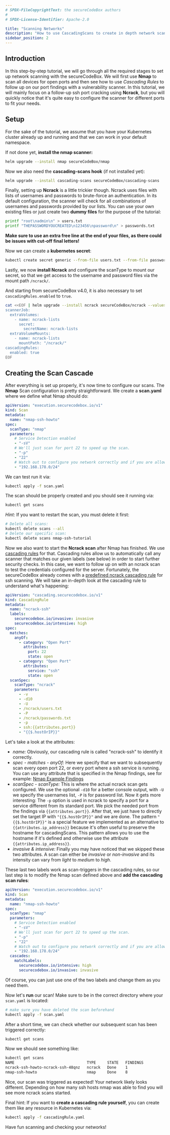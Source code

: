 ```yaml
---
# SPDX-FileCopyrightText: the secureCodeBox authors
#
# SPDX-License-Identifier: Apache-2.0

title: "Scanning Networks"
description: "How to use CascadingScans to create in depth network scans"
sidebar_position: 2
---
```


## Introduction

In this step-by-step tutorial, we will go through all the required stages to set up network scanning with the secureCodeBox. We will first use **Nmap** to scan all devices for open ports and then see how to use _Cascading Rules_ to follow up on our port findings with a vulnerability scanner. In this tutorial, we will mainly focus on a follow-up ssh port cracking using **Ncrack**, but you will quickly notice that it's quite easy to configure the scanner for different ports to fit your needs.

## Setup

For the sake of the tutorial, we assume that you have your Kubernetes cluster already up and running and that we can work in your default namespace.

If not done yet, **install the nmap scanner:**

```bash
helm upgrade --install nmap secureCodeBox/nmap
```

Now we also need the **cascading-scans hook** (if not installed yet):

```bash
helm upgrade --install cascading-scans secureCodeBox/cascading-scans
```

Finally, setting up **Ncrack** is a little trickier though. Ncrack uses files with lists of usernames and passwords to brute-force an authentication. In its default configuration, the scanner will check for all combinations of usernames and passwords provided by our lists. You can use your own existing files or just create two **dummy files** for the purpose of the tutorial:

```bash
printf "root\nadmin\n" > users.txt
printf "THEPASSWORDYOUCREATED\n123456\npassword\n" > passwords.txt
```

**Make sure to use an extra free line at the end of your files, as there could be issues with cut-off final letters!**

Now we can create a **kubernetes secret**:

```bash
kubectl create secret generic --from-file users.txt --from-file passwords.txt ncrack-lists
```

Lastly, we now **install Ncrack** and configure the scanType to mount our secret, so that we get access to the username and password files via the mount path `/ncrack/`.

And starting from secureCodeBox v4.0, it is also necessary to set `cascadingRules.enabled` to `true`.

```bash
cat <<EOF | helm upgrade --install ncrack secureCodeBox/ncrack --values -
scannerJob:
  extraVolumes:
    - name: ncrack-lists
      secret:
        secretName: ncrack-lists
  extraVolumeMounts:
    - name: ncrack-lists
      mountPath: "/ncrack/"
cascadingRules:
  enabled: true
EOF
```

## Creating the Scan Cascade

After everything is set up properly, it's now time to configure our scans. The **Nmap** Scan configuration is pretty straightforward. We create a **scan.yaml** where we define what Nmap should do:

```yaml title="scan.yaml"
apiVersion: "execution.securecodebox.io/v1"
kind: Scan
metadata:
  name: "nmap-ssh-howto"
spec:
  scanType: "nmap"
  parameters:
    # Service Detection enabled
    - "-sV"
    # We'll just scan for port 22 to speed up the scan.
    - "-p"
    - "22"
    # Watch out to configure you network correctly and if you are allowed to perform scans against the hosts in it!
    - "192.168.178.0/24"
```

We can test run it via:

```bash
kubectl apply -f scan.yaml
```

The scan should be properly created and you should see it running via:

```bash
kubectl get scans
```

_Hint:_ If you want to restart the scan, you must delete it first:

```bash
# Delete all scans:
kubectl delete scans --all
# Delete our specific scan:
kubectl delete scans nmap-ssh-tutorial
```

Now we also want to start the **Ncrack scan** after Nmap has finished. We use [cascading rules](/docs/hooks/cascading-scans/) for that. Cascading rules allow us to automatically call any scanner that matches our given labels (see below) in order to start further security checks. In this case, we want to follow up on with an ncrack scan to test the credentials configured for the server. Fortunately, the secureCodeBox already comes with a [predefined ncrack cascading rule] for ssh scanning. We will take an in-depth look at the cascading rule to understand what's happening:

```yaml
apiVersion: "cascading.securecodebox.io/v1"
kind: CascadingRule
metadata:
  name: "ncrack-ssh"
  labels:
    securecodebox.io/invasive: invasive
    securecodebox.io/intensive: high
spec:
  matches:
    anyOf:
      - category: "Open Port"
        attributes:
          port: 22
          state: open
      - category: "Open Port"
        attributes:
          service: "ssh"
          state: open
  scanSpec:
    scanType: "ncrack"
    parameters:
      - -v
      - -d10
      - -U
      - /ncrack/users.txt
      - -P
      - /ncrack/passwords.txt
      - -p
      - ssh:{{attributes.port}}
      - "{{$.hostOrIP}}"
```

Let's take a look at the attributes:

- _name:_ Obviously, our cascading rule is called "ncrack-ssh" to identify it correctly.
- _spec - matches - anyOf:_ Here we specify that we want to subsequently scan every open port 22, or every port where a ssh service is running. You can use any attribute that is specified in the Nmap findings, see for example: [Nmap Example Findings]
- _scanSpec - scanType:_ This is where the actual ncrack scan gets configured. We use the optional `-d10` for a better console output, with `-U` we specify the usernames list, `-P` is for password list. Now it gets more interesting: The `-p` option is used in ncrack to specify a port for a service different from its standard port. We pick the needed port from the findings via `{{attributes.port}}`. After that, we just have to directly set the target IP with `"{{$.hostOrIP}}"` and we are done. The pattern `"{{$.hostOrIP}}"` is a special feature we implemented as an alternative to `{{attributes.ip_address}}` because it's often useful to preserve the hostname for cascadingScans. This pattern allows you to use the hostname if it's defined and otherwise use the attribute `{{attributes.ip_address}}`.
- _invasive & intensive:_ Finally you may have noticed that we skipped these two attributes. A scan can either be _invasive_ or _non-invasive_ and its intensity can vary from _light_ to _medium_ to _high_.

These last two labels work as scan-triggers in the cascading rules, so our last step is to modify the Nmap scan defined above and **add the cascading scan rules**:

```yaml title="scan.yaml"
apiVersion: "execution.securecodebox.io/v1"
kind: Scan
metadata:
  name: "nmap-ssh-howto"
spec:
  scanType: "nmap"
  parameters:
    # Service Detection enabled
    - "-sV"
    # We'll just scan for port 22 to speed up the scan.
    - "-p"
    - "22"
    # Watch out to configure you network correctly and if you are allowed to perform scans against the hosts in it!
    - "192.168.178.0/24"
  cascades:
    matchLabels:
      securecodebox.io/intensive: high
      securecodebox.io/invasive: invasive
```

Of course, you can just use one of the two labels and change them as you need them.

Now let's **run** our scan! Make sure to be in the correct directory where your `scan.yaml` is located:

```bash
# make sure you have deleted the scan beforehand
kubectl apply -f scan.yaml
```

After a short time, we can check whether our subsequent scan has been triggered correctly:

```bash
kubectl get scans
```

Now we should see something like:

```bash
kubectl get scans
NAME                                TYPE     STATE   FINDINGS
ncrack-ssh-howto-ncrack-ssh-48qnz   ncrack   Done    1
nmap-ssh-howto                      nmap     Done    8
```

Nice, our scan was triggered as expected!
Your network likely looks different. Depending on how many ssh hosts nmap was able to find you will see more ncrack scans started.

Final hint: If you want to **create a cascading rule yourself**, you can create them like any resource in Kubernetes via:

```bash
kubectl apply -f cascadingRule.yaml
```

Have fun scanning and checking your networks!

[nmap example findings]: https://github.com/secureCodeBox/secureCodeBox/blob/master/scanners/nmap/examples/demo-target-ssh/findings.yaml
[predefined ncrack cascading rule]: https://github.com/secureCodeBox/secureCodeBox/blob/main/scanners/ncrack/cascading-rules/crack-ssh.yaml
